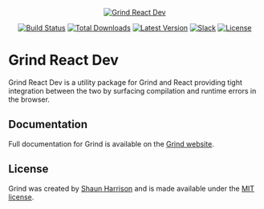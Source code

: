 <p align="center"><a href="https://grind.rocks"><img src="https://assets.grind.rocks/docs/img/grind-react-dev.svg" alt="Grind React Dev" /></a></p>

<p align="center">
<a href="https://github.com/grindjs/grindjs/actions?query=workflow%3Areact-dev"><img src="https://github.com/grindjs/grindjs/workflows/react-dev/badge.svg" alt="Build Status"></a>
<a href="https://www.npmjs.com/package/grind-react-dev"><img src="https://img.shields.io/npm/dt/grind-react-dev.svg" alt="Total Downloads"></a>
<a href="https://www.npmjs.com/package/grind-react-dev"><img src="https://img.shields.io/npm/v/grind-react-dev.svg" alt="Latest Version"></a>
<a href="https://chat.grind.rocks"><img src="https://chat.grind.rocks/badge.svg" alt="Slack"></a>
<a href="https://www.npmjs.com/package/grind-react-dev"><img src="https://img.shields.io/npm/l/grind-react-dev.svg" alt="License"></a>
</p>

# Grind React Dev

Grind React Dev is a utility package for Grind and React providing tight integration between the two by surfacing compilation and runtime errors in the browser.

## Documentation

Full documentation for Grind is available on the [Grind website](https://grind.rocks/).

## License

Grind was created by [Shaun Harrison](https://github.com/shnhrrsn) and is made available under the [MIT license](LICENSE).
